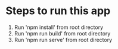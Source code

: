 # Steps to run this app

1. Run 'npm install' from root directory
2. Run 'npm run build' from root directory
3. Run 'npm run serve' from root directory
